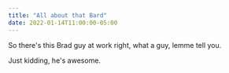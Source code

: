 ```yaml
---
title: "All about that Bard"
date: 2022-01-14T11:00:00-05:00
---
```

So there's this Brad guy at work right, what a guy, lemme tell you.

Just kidding, he's awesome.
